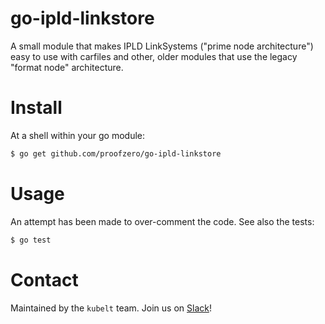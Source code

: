 # go-ipld-linkstore

A small module that makes IPLD LinkSystems ("prime node architecture") easy to
use with carfiles and other, older modules that use the legacy "format node"
architecture.

# Install

At a shell within your go module:

```bash
$ go get github.com/proofzero/go-ipld-linkstore
```

# Usage

An attempt has been made to over-comment the code. See also the tests:

```bash
$ go test
```

# Contact

Maintained by the `kubelt` team. Join us on [Slack](https://join.slack.com/t/kubelt/shared_invite/zt-v26fl7va-VmBi1bozuSypA9FS8nibNQ)!
